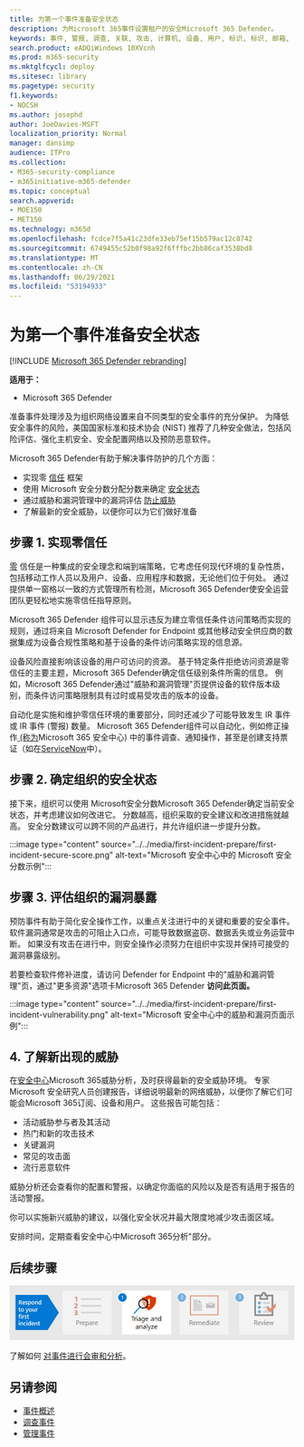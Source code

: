 ```yaml
---
title: 为第一个事件准备安全状态
description: 为Microsoft 365事件设置租户的安全Microsoft 365 Defender。
keywords: 事件, 警报, 调查, 关联, 攻击, 计算机, 设备, 用户, 标识, 标识, 邮箱, 电子邮件, 365, microsoft, m365
search.product: eADQiWindows 10XVcnh
ms.prod: m365-security
ms.mktglfcycl: deploy
ms.sitesec: library
ms.pagetype: security
f1.keywords:
- NOCSH
ms.author: josephd
author: JoeDavies-MSFT
localization_priority: Normal
manager: dansimp
audience: ITPro
ms.collection:
- M365-security-compliance
- m365initiative-m365-defender
ms.topic: conceptual
search.appverid:
- MOE150
- MET150
ms.technology: m365d
ms.openlocfilehash: fcdce7f5a41c23dfe33eb75ef15b579ac12c8742
ms.sourcegitcommit: 6749455c52b0f98a92f6fffbc2bb86caf3538bd8
ms.translationtype: MT
ms.contentlocale: zh-CN
ms.lasthandoff: 06/29/2021
ms.locfileid: "53194933"
---
```

# <a name="prepare-your-security-posture-for-your-first-incident"></a>为第一个事件准备安全状态

[!INCLUDE [Microsoft 365 Defender rebranding](../includes/microsoft-defender.md)]

**适用于：**
- Microsoft 365 Defender

准备事件处理涉及为组织网络设置来自不同类型的安全事件的充分保护。 为降低安全事件的风险，美国国家标准和技术协会 (NIST) 推荐了几种安全做法，包括风险评估、强化主机安全、安全配置网络以及预防恶意软件。 

Microsoft 365 Defender有助于解决事件防护的几个方面： 

- 实现零 [信任](/security/zero-trust/) 框架
- 使用 Microsoft 安全分数分配分数来确定 [安全状态](microsoft-secure-score.md)
- 通过威胁和漏洞管理中的漏洞评估 [防止威胁](../defender-endpoint/next-gen-threat-and-vuln-mgt.md)
- 了解最新的安全威胁，以便你可以为它们做好准备

## <a name="step-1-implement-zero-trust"></a>步骤 1. 实现零信任

[零](/security/zero-trust/) 信任是一种集成的安全理念和端到端策略，它考虑任何现代环境的复杂性质，包括移动工作人员以及用户、设备、应用程序和数据，无论他们位于何处。 通过提供单一窗格以一致的方式管理所有检测，Microsoft 365 Defender使安全运营团队更轻松地实施零信任指导原则。 [](/security/zero-trust/#guiding-principles-of-zero-trust) 

Microsoft 365 Defender 组件可以显示违反为建立零信任条件访问策略而实现的规则，通过将来自 Microsoft Defender for Endpoint 或其他移动安全供应商的数据集成为设备合规性策略和基于设备的条件访问策略实现的信息源。 

设备风险直接影响该设备的用户可访问的资源。 基于特定条件拒绝访问资源是零信任的主要主题，Microsoft 365 Defender确定信任级别条件所需的信息。 例如，Microsoft 365 Defender通过"威胁和漏洞管理"页提供设备的软件版本级别，而条件访问策略限制具有过时或易受攻击的版本的设备。

自动化是实施和维护零信任环境的重要部分，同时还减少了可能导致发生 IR 事件或 IR 事件 (警报) 数量。 Microsoft 365 Defender组件可以自动化，例如修正操作[ (称为](m365d-autoir.md)Microsoft 365 安全中心) 中的事件调查、通知操作，甚至是创建支持票证（如在[ServiceNow](https://microsoft.service-now.com/sp/)中）。

## <a name="step-2-determine-your-organizations-security-posture"></a>步骤 2. 确定组织的安全状态

接下来，组织可以使用 Microsoft[](microsoft-secure-score.md)安全分数Microsoft 365 Defender确定当前安全状态，并考虑建议如何改进它。 分数越高，组织采取的安全建议和改进措施就越高。 安全分数建议可以跨不同的产品进行，并允许组织进一步提升分数。 

:::image type="content" source="../../media/first-incident-prepare/first-incident-secure-score.png" alt-text="Microsoft 安全中心中的 Microsoft 安全分数示例":::
 
## <a name="step-3-assess-your-organizations-vulnerability-exposure"></a>步骤 3. 评估组织的漏洞暴露

预防事件有助于简化安全操作工作，以重点关注进行中的关键和重要的安全事件。 软件漏洞通常是攻击的可阻止入口点，可能导致数据盗窃、数据丢失或业务运营中断。 如果没有攻击在进行中，则安全操作必须努力在组织中实现并保持可接受的漏洞暴露级别。 [](../defender-endpoint/tvm-exposure-score.md)

若要检查软件修补进度，请访问 Defender [](../defender-endpoint/next-gen-threat-and-vuln-mgt.md) for Endpoint 中的"威胁和漏洞管理"页，通过"更多资源"选项卡Microsoft 365 Defender **访问此页面。**

:::image type="content" source="../../media/first-incident-prepare/first-incident-vulnerability.png" alt-text="Microsoft 安全中心中的威胁和漏洞页面示例"::: 
 
## <a name="4-understand-emerging-threats"></a>4. 了解新出现的威胁

在[安全中心](threat-analytics.md)Microsoft 365威胁分析，及时获得最新的安全威胁环境。 专家 Microsoft 安全研究人员创建报告，详细说明最新的网络威胁，以便你了解它们可能会Microsoft 365订阅、设备和用户。 这些报告可能包括：

- 活动威胁参与者及其活动
- 热门和新的攻击技术
- 关键漏洞
- 常见的攻击面
- 流行恶意软件

威胁分析还会查看你的配置和警报，以确定你面临的风险以及是否有适用于报告的活动警报。

你可以实施新兴威胁的建议，以强化安全状况并最大限度地减少攻击面区域。

安排时间，定期查看安全中心中Microsoft 365分析[](threat-analytics.md)"部分。

## <a name="next-step"></a>后续步骤

[![步骤 1：了解如何对事件分类和分析](../../media/first-incident-overview/first-incident-path-step1.png)](first-incident-analyze.md)

了解如何 [对事件进行会审和分析](first-incident-analyze.md)。

## <a name="see-also"></a>另请参阅

- [事件概述](incidents-overview.md)
- [调查事件](investigate-incidents.md)
- [管理事件](manage-incidents.md)
